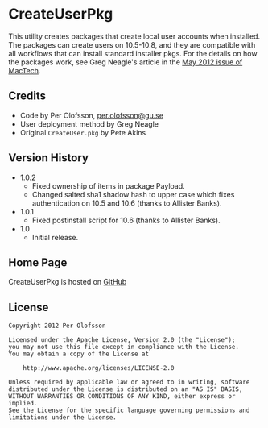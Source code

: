 CreateUserPkg
=============

This utility creates packages that create local user accounts when installed. The packages can create users on 10.5-10.8, and they are compatible with all workflows that can install standard installer pkgs. For the details on how the packages work, see Greg Neagle's article in the [May 2012 issue of MacTech](http://www.mactech.com/issue-TOCs-2012).


Credits
-------

* Code by Per Olofsson, <per.olofsson@gu.se>
* User deployment method by Greg Neagle
* Original `CreateUser.pkg` by Pete Akins


Version History
---------------

* 1.0.2
    * Fixed ownership of items in package Payload.
    * Changed salted sha1 shadow hash to upper case which fixes authentication on 10.5 and 10.6 (thanks to Allister Banks).
* 1.0.1
    * Fixed postinstall script for 10.6 (thanks to Allister Banks).
* 1.0
    * Initial release.


Home Page
---------

CreateUserPkg is hosted on [GitHub](https://github.com/MagerValp/CreateUserPkg)

License
-------

    Copyright 2012 Per Olofsson
    
    Licensed under the Apache License, Version 2.0 (the "License");
    you may not use this file except in compliance with the License.
    You may obtain a copy of the License at
    
        http://www.apache.org/licenses/LICENSE-2.0
    
    Unless required by applicable law or agreed to in writing, software
    distributed under the License is distributed on an "AS IS" BASIS,
    WITHOUT WARRANTIES OR CONDITIONS OF ANY KIND, either express or implied.
    See the License for the specific language governing permissions and
    limitations under the License.
